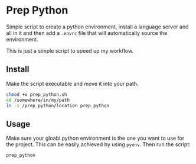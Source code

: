 # Prep Python

Simple script to create a python environment, install a language server and all
in it and then add a `.envrc` file that will automatically source the
environment.

This is just a simple script to speed up my workflow.

## Install

Make the script executable and move it into your path.

``` sh
chmod +x prep_python.sh
cd /somewhere/in/my/path
ln -s /prep_python/location prep_python
```

## Usage

Make sure your gloabl python environment is the one you want to use for the
project. This can be easily achieved by using `pyenv`. Then run the script:

``` sh
prep_python
```
